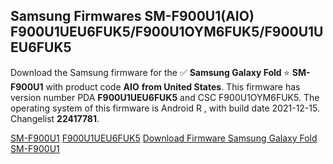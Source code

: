 <h2>Samsung Firmwares SM-F900U1(AIO) F900U1UEU6FUK5/F900U1OYM6FUK5/F900U1UEU6FUK5</h2>
Download the Samsung firmware for the ✅ <strong>Samsung Galaxy Fold </strong> ⭐ <strong>SM-F900U1</strong> with product code <strong>AIO</strong> <strong> from United States</strong>. This firmware has version number PDA <strong>F900U1UEU6FUK5</strong> and CSC F900U1OYM6FUK5. The operating system of this firmware is Android R , with build date 2021-12-15. Changelist <strong>22417781</strong>.


[SM-F900U1](https://samfirm.shop/samsung/model/SM-F900U1)
[F900U1UEU6FUK5](https://samfirm.shop/samsung/pda/F900U1UEU6FUK5)
[Download Firmware Samsung Galaxy Fold SM-F900U1](https://samfirm.shop/samsung/firmware/482548)
